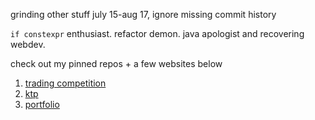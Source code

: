 grinding other stuff july 15-aug 17, ignore missing commit history

`if constexpr` enthusiast. refactor demon. java apologist and recovering webdev.

check out my pinned repos + a few websites below

1. [trading competition](https://www.nutc.io)
2. [ktp](https://www.ktpnu.com)
3. [portfolio](https://www.steve.ee)
